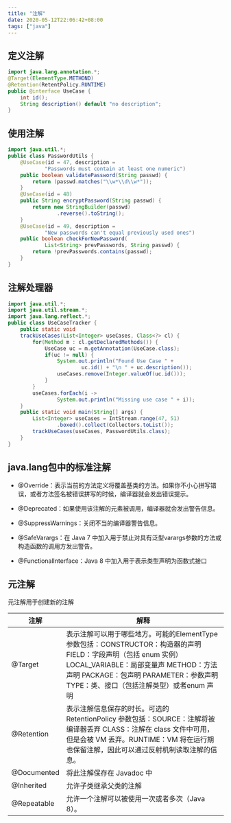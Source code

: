 ```yaml
---
title: "注解"
date: 2020-05-12T22:06:42+08:00
tags: ["java"]
---
```


## 定义注解

```java
import java.lang.annotation.*;
@Target(ElementType.METHOND)
@Retention(RetentPolicy.RUNTIME)
public @interface UseCase {
    int id();
    String description() default "no description";
}
```

## 使用注解

```java
import java.util.*;
public class PasswordUtils {
    @UseCase(id = 47, description =
            "Passwords must contain at least one numeric")
    public boolean validatePassword(String passwd) {
        return (passwd.matches("\\w*\\d\\w*"));
    }
    @UseCase(id = 48)
    public String encryptPassword(String passwd) {
        return new StringBuilder(passwd)
                .reverse().toString();
    }
    @UseCase(id = 49, description =
            "New passwords can't equal previously used ones")
    public boolean checkForNewPassword(
            List<String> prevPasswords, String passwd) {
        return !prevPasswords.contains(passwd);
    }
}
```

## 注解处理器

```java
import java.util.*;
import java.util.stream.*;
import java.lang.reflect.*;
public class UseCaseTracker {
    public static void
    trackUseCases(List<Integer> useCases, Class<?> cl) {
        for(Method m : cl.getDeclaredMethods()) {
            UseCase uc = m.getAnnotation(UseCase.class);
            if(uc != null) {
                System.out.println("Found Use Case " +
                        uc.id() + "\n " + uc.description());
                useCases.remove(Integer.valueOf(uc.id()));
            }
        }
        useCases.forEach(i ->
                System.out.println("Missing use case " + i));
    }
    public static void main(String[] args) {
        List<Integer> useCases = IntStream.range(47, 51)
                .boxed().collect(Collectors.toList());
        trackUseCases(useCases, PasswordUtils.class);
    }
}
```

## java.lang包中的标准注解

- @Override：表示当前的方法定义将覆盖基类的方法。如果你不小心拼写错误，或者方法签名被错误拼写的时候，编译器就会发出错误提示。

- @Deprecated：如果使用该注解的元素被调用，编译器就会发出警告信息。

- @SuppressWarnings：关闭不当的编译器警告信息。

- @SafeVarargs：在 Java 7 中加入用于禁止对具有泛型varargs参数的方法或构造函数的调用方发出警告。

- @FunctionalInterface：Java 8 中加入用于表示类型声明为函数式接口

## 元注解

元注解用于创建新的注解

注解|解释
-|-
@Target|表示注解可以用于哪些地方。可能的ElementType参数包括：CONSTRUCTOR：构造器的声明 FIELD：字段声明（包括 enum 实例）LOCAL_VARIABLE：局部变量声 METHOD：方法声明 PACKAGE：包声明 PARAMETER：参数声明 TYPE：类、接口（包括注解类型）或者enum 声明
@Retention|表示注解信息保存的时长。可选的 RetentionPolicy 参数包括：SOURCE：注解将被编译器丢弃 CLASS：注解在 class 文件中可用，但是会被 VM 丢弃。RUNTIME：VM 将在运行期也保留注解，因此可以通过反射机制读取注解的信息。
@Documented|将此注解保存在 Javadoc 中
@Inherited|允许子类继承父类的注解
@Repeatable|允许一个注解可以被使用一次或者多次（Java 8）。
